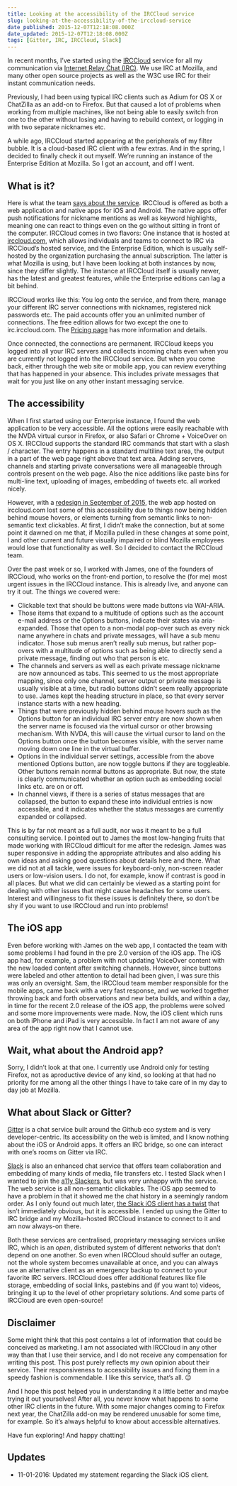 ```yaml
---
title: Looking at the accessibility of the IRCCloud service
slug: looking-at-the-accessibility-of-the-irccloud-service
date_published: 2015-12-07T12:18:08.000Z
date_updated: 2015-12-07T12:18:08.000Z
tags: [Gitter, IRC, IRCCloud, Slack]
---
```


In recent months, I&#8217;ve started using the [IRCCloud](https://irccloud.com/) service for all my communication via [Internet Relay Chat (IRC)](https://en.wikipedia.org/wiki/Internet_Relay_Chat). We use IRC at Mozilla, and many other open source projects as well as the W3C use IRC for their instant communication needs.

Previously, I had been using typical IRC clients such as Adium for OS X or ChatZilla as an add-on to Firefox. But that caused a lot of problems when working from multiple machines, like not being able to easily switch fron one to the other without losing and having to rebuild context, or logging in with two separate nicknames etc.

A while ago, IRCCloud started appearing at the peripherals of my filter bubble. It is a cloud-based IRC client with a few extras. And in the spring, I decided to finally check it out myself. We&#8217;re running an instance of the Enterprise Edition at Mozilla. So I got an account, and off I went.

## What is it?

Here is what the team [says about the service](https://www.irccloud.com/about). IRCCloud is offered as both a web application and native apps for iOS and Android. The native apps offer push notifications for nickname mentions as well as keyword highlights, meaning one can react to things even on the go without sitting in front of the computer. IRCCloud comes in two flavors: One instance that is hosted at [irccloud.com](https://irccloud.com), which allows individuals and teams to connect to IRC via IRCCloud&#8217;s hosted service, and the Enterprise Edition, which is usually self-hosted by the organization purchasing the annual subscription. The latter is what Mozilla is using, but I have been looking at both instances by now, since they differ slightly. The instance at IRCCloud itself is usually newer, has the latest and greatest features, while the Enterprise editions can lag a bit behind.

IRCCloud works like this: You log onto the service, and from there, manage your different IRC server connections with nicknames, registered nick passwords etc. The paid accounts offer you an unlimited number of connections. The free edition allows for two except the one to irc.irccloud.com. The [Pricing page](https://www.irccloud.com/pricing) has more information and details.

Once connected, the connections are permanent. IRCCloud keeps you logged into all your IRC servers and collects incoming chats even when you are currently not logged into the IRCCloud service. But when you come back, either through the web site or mobile app, you can review everything that has happened in your absence. This includes private messages that wait for you just like on any other instant messaging service.

## The accessibility

When I first started using our Enterprise instance, I found the web application to be very accessible. All the options were easily reachable with the NVDA virtual cursor in Firefox, or also Safari or Chrome + VoiceOver on OS X. IRCCloud supports the standard IRC commands that start with a slash / character. The entry happens in a standard multiline text area, the output in a part of the web page right above that text area. Adding servers, channels and starting private conversations were all manageable through controls present on the web page. Also the nice additions like paste bins for multi-line text, uploading of images, embedding of tweets etc. all worked nicely.

However, with a [redesign in September of 2015](https://blog.irccloud.com/2015-web-redesign/), the web app hosted on irccloud.com lost some of this accessibility due to things now being hidden behind mouse hovers, or elements turning from semantic links to non-semantic text clickables. At first, I didn&#8217;t make the connection, but at some point it dawned on me that, if Mozilla pulled in these changes at some point, I and other current and future visually impaired or blind Mozilla employees would lose that functionality as well. So I decided to contact the IRCCloud team.

Over the past week or so, I worked with James, one of the founders of IRCCloud, who works on the front-end portion, to resolve the (for me) most urgent issues in the IRCCloud instance. This is already live, and anyone can try it out. The things we covered were:

- Clickable text that should be buttons were made buttons via WAI-ARIA.
- Those items that expand to a multitude of options such as the account e-mail address or the Options buttons, indicate their states via aria-expanded. Those that open to a non-modal pop-over such as every nick name anywhere in chats and private messages, will have a sub menu indicator. Those sub menus aren&#8217;t really sub menus, but rather pop-overs with a multitude of options such as being able to directly send a private message, finding out who that person is etc.
- The channels and servers as well as each private message nickname are now announced as tabs. This seemed to us the most appropriate mapping, since only one channel, server output or private message is usually visible at a time, but radio buttons didn&#8217;t seem really appropriate to use. James kept the heading structure in place, so that every server instance starts with a new heading.
- Things that were previously hidden behind mouse hovers such as the Options button for an individual IRC server entry are now shown when the server name is focused via the virtual cursor or other browsing mechanism. With NVDA, this will cause the virtual cursor to land on the Options button once the button becomes visible, with the server name moving down one line in the virtual buffer.
- Options in the individual server settings, accessible from the above mentioned Options button, are now toggle buttons if they are toggleable. Other buttons remain normal buttons as appropriate. But now, the state is clearly communicated whether an option such as embedding social links etc. are on or off.
- In channel views,  if there is a series of status messages that are collapsed, the button to expand these into individual entries is now accessible, and it indicates whether the status messages are currently expanded or collapsed.

This is by far not meant as a full audit, nor was it meant to be a full consulting service. I pointed out to James the most low-hanging fruits that made working with IRCCloud difficult for me after the redesign. James was super responsive in adding the appropriate attributes and also adding his own ideas and asking good questions about details here and there. What we did not at all tackle, were issues for keyboard-only, non-screen reader users or low-vision users. I do not, for example, know if contrast is good in all places. But what we did can certainly be viewed as a starting point for dealing with other issues that might cause headaches for some users. Interest and willingness to fix these issues is definitely there, so don&#8217;t be shy if you want to use IRCCloud and run into problems!

## The iOS app

Even before working with James on the web app, I contacted the team with some problems I had found in the pre 2.0 version of the iOS app. The iOS app had, for example, a problem with not updating VoiceOver content with the new loaded content after switching channels. However, since buttons were labeled and other attention to detail had been given, I was sure this was only an oversight. Sam, the IRCCloud team member responsible for the mobile apps, came back with a very fast response, and we worked together throwing back and forth observations and new beta builds, and within a day, in time for the recent 2.0 release of the iOS app, the problems were solved and some more improvements were made. Now, the iOS client which runs on both iPhone and iPad is very accessible. In fact I am not aware of any area of the app right now that I cannot use.

## Wait, what about the Android app?

Sorry, I didn&#8217;t look at that one. I currently use Android only for testing Firefox, not as aproductive device of any kind, so looking at that had no priority for me among all the other things I have to take care of in my day to day job at Mozilla.

## What about Slack or Gitter?

[Gitter](https://gitter.im/) is a chat service built around the Github eco system and is very developer-centric. Its accessibility on the web is limited, and I know nothing about the iOS or Android apps. It offers an IRC bridge, so one can interact with one&#8217;s rooms on Gitter via IRC.

[Slack](http://www.slack.com) is also an enhanced chat service that offers team collaboration and embedding of many kinds of media, file transfers etc. I tested Slack when I wanted to join the [a11y Slackers](https://www.paciellogroup.com/blog/2015/07/anybody-can-be-an-a11y-slacker/), but was very unhappy with the service. The web service is all non-semantic clickables. The iOS app seemed to have a problem in that it showed me the chat history in a seemingly random order. As I only found out much later, [the Slack iOS client has a twist](https://medium.com/@MarcoZehe/i-am-the-one-christian-heilmann-was-referring-to-in-his-post-d49b6173a161) that isn&#8217;t immediately obvious, but it is accessible. I ended up using the Gitter to IRC bridge and my Mozilla-hosted IRCCloud instance to connect to it and am now always-on there.

Both these services are centralised, proprietary messaging services unlike IRC, which is an *open*, distributed system of different networks that don&#8217;t depend on one another. So even when IRCCloud should suffer an outage, not the whole system becomes unavailable at once, and you can always use an alternative client as an emergency backup to connect to your favorite IRC servers. IRCCloud does offer additional features like file storage, embedding of social links, pastebins and (if you want to) videos, bringing it up to the level of other proprietary solutions. And some parts of IRCCloud are even open-source!

## Disclaimer

Some might think that this post contains a lot of information that could be conceived as marketing. I am not associated with IRCCloud in any other way than that I use their service, and I do not receive any compensation for writing this post. This post purely reflects my own opinion about their service. Their responsiveness to accessibility issues and fixing them in a speedy fashion is commendable. I like this service, that&#8217;s all. 😉

And I hope this post helped you in understanding it a little better and maybe trying it out yourselves! After all, you never know what happens to some other IRC clients in the future. With some major changes coming to Firefox next year, the ChatZilla add-on may be rendered unusable for some time, for example. So it&#8217;s always helpful to know about accessible alternatives.

Have fun exploring! And happy chatting!

## Updates

- 11-01-2016: Updated my statement regarding the Slack iOS client.
